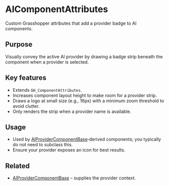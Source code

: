 # AIComponentAttributes

Custom Grasshopper attributes that add a provider badge to AI components.

## Purpose

Visually convey the active AI provider by drawing a badge strip beneath the component when a provider is selected.

## Key features

- Extends `GH_ComponentAttributes`.
- Increases component layout height to make room for a provider strip.
- Draws a logo at small size (e.g., 16px) with a minimum zoom threshold to avoid clutter.
- Only renders the strip when a provider name is available.

## Usage

- Used by [AIProviderComponentBase](./AIProviderComponentBase.md)‑derived components; you typically do not need to subclass this.
- Ensure your provider exposes an icon for best results.

## Related

- [AIProviderComponentBase](./AIProviderComponentBase.md) – supplies the provider context.
